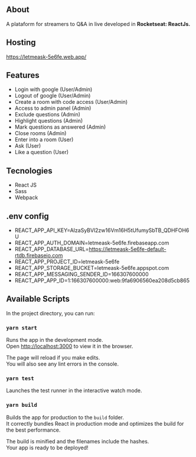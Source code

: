## About
A plataform for streamers to Q&A in live developed in **Rocketseat: ReactJs.**

## Hosting
https://letmeask-5e6fe.web.app/

## Features

 - Login with google (User/Admin)
 - Logout of google (User/Admin)
 - Create a room with code access (User/Admin)
 - Access to admin panel (Admin)
 - Exclude questions (Admin)
 - Highlight questions (Admin)
 - Mark questions as answered (Admin)
 - Close rooms (Admin)
 - Enter into a room (User)
 - Ask (User)
 - Like a question (User)
 
## Tecnologies
- React JS
- Sass
- Webpack

## .env config
- REACT_APP_API_KEY=AIzaSyBVl2zw16Vm16H5tUfumySbTB_QDHFOH6U
- REACT_APP_AUTH_DOMAIN=letmeask-5e6fe.firebaseapp.com
- REACT_APP_DATABASE_URL=https://letmeask-5e6fe-default-rtdb.firebaseio.com
- REACT_APP_PROJECT_ID=letmeask-5e6fe
- REACT_APP_STORAGE_BUCKET=letmeask-5e6fe.appspot.com
- REACT_APP_MESSAGING_SENDER_ID=166307600000
- REACT_APP_APP_ID=1:166307600000:web:9fa6906560ea208d5cb865

## Available Scripts

In the project directory, you can run:

### `yarn start`

Runs the app in the development mode.\
Open [http://localhost:3000](http://localhost:3000) to view it in the browser.

The page will reload if you make edits.\
You will also see any lint errors in the console.

### `yarn test`

Launches the test runner in the interactive watch mode.

### `yarn build`

Builds the app for production to the `build` folder.\
It correctly bundles React in production mode and optimizes the build for the best performance.

The build is minified and the filenames include the hashes.\
Your app is ready to be deployed!
